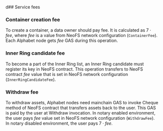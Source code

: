 d## Service fees

### Container creation fee

To create a container, a data owner should pay fee. It is calculated as $7 \cdot fee$, where $fee$ is a value from NeoFS network configuration (`ContainerFee`). Each Alphabet node gets $fee$ GAS during this operation.

### Inner Ring candidate fee

To become a part of the Inner Ring list, an Inner Ring candidate must register its key in NeoFS contract. This operation transfers to NeoFS contract $fee$ value that is set in NeoFS network configuration (`InnerRingCandidateFee`).

### Withdraw fee

To withdraw assets, Alphabet nodes need mainchain GAS to invoke Cheque method of NeoFS contract that transfers assets back to the user. This GAS is paid by the user at Withdraw invocation. In notary enabled environment, the user pays $fee$ value set in NeoFS network configuration (`WithdrawFee`). In notary disabled environment, the user pays $7 \cdot fee$.
